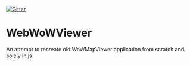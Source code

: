 [![Gitter](https://badges.gitter.im/Join%20Chat.svg)](https://gitter.im/Deamon87/WebWoWViewer?utm_source=badge&utm_medium=badge&utm_campaign=pr-badge&utm_content=badge)
# WebWoWViewer
An attempt to recreate old WoWMapViewer application from scratch and solely in js
